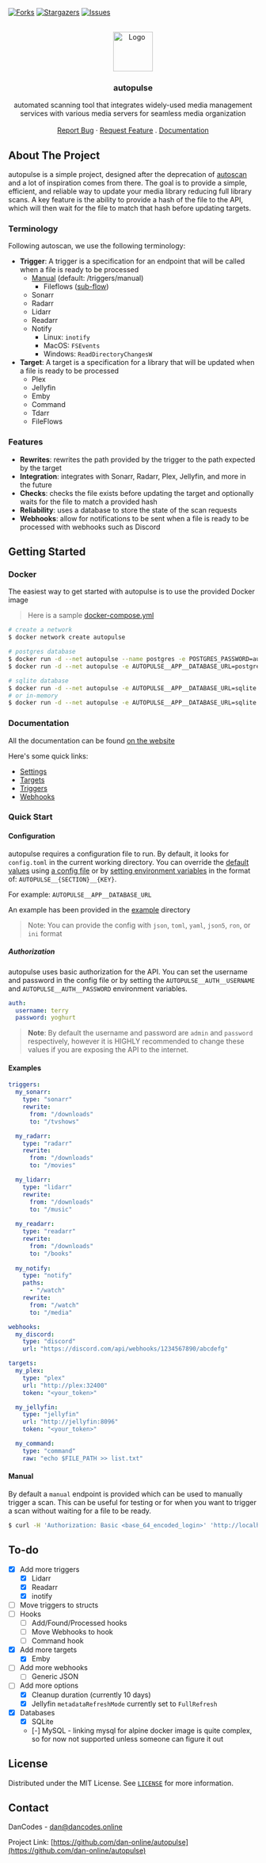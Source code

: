 [![Forks][forks-shield]][forks-url]
[![Stargazers][stars-shield]][stars-url]
[![Issues][issues-shield]][issues-url]

<br />
<div align="center">
<a href="https://github.com/dan-online/autopulse">
  <img src="https://github.com/dan-online/autopulse/raw/main/assets/logo.webp" alt="Logo"
   width="80" height="80">
</a>

<h3 align="center">autopulse</h3>
  <p align="center">
    automated scanning tool that integrates widely-used media management<br /> services with various media servers for seamless media organization
    <br />
    <br />
    <a href="https://github.com/dan-online/autopulse/issues">Report Bug</a>
    ·
    <a href="https://github.com/dan-online/autopulse/issues">Request Feature</a>
    .
    <a href="https://autopulse.pages.dev/">Documentation</a>
  </p>
</div>


## About The Project

autopulse is a simple project, designed after the deprecation of [autoscan](https://github.com/Cloudbox/autoscan) and a lot of inspiration comes from there. The goal is to provide a simple, efficient, and reliable way to update your media library reducing full library scans. A key feature is the ability to provide a hash of the file to the API, which will then wait for the file to match that hash before updating targets.

### Terminology

Following autoscan, we use the following terminology:
- **Trigger**: A trigger is a specification for an endpoint that will be called when a file is ready to be processed
  - [Manual](#manual) (default: /triggers/manual)
    - Fileflows ([sub-flow](https://github.com/dan-online/autopulse/issues/5#issuecomment-2333917695))
  - Sonarr
  - Radarr
  - Lidarr
  - Readarr
  - Notify
    - Linux: `inotify`
    - MacOS: `FSEvents`
    - Windows: `ReadDirectoryChangesW`
- **Target**: A target is a specification for a library that will be updated when a file is ready to be processed
  - Plex
  - Jellyfin
  - Emby
  - Command
  - Tdarr
  - FileFlows

### Features

- **Rewrites**: rewrites the path provided by the trigger to the path expected by the target
- **Integration**: integrates with Sonarr, Radarr, Plex, Jellyfin, and more in the future
- **Checks**: checks the file exists before updating the target and optionally waits for the file to match a provided hash
- **Reliability**: uses a database to store the state of the scan requests
- **Webhooks**: allow for notifications to be sent when a file is ready to be processed with webhooks such as Discord

## Getting Started

### Docker

The easiest way to get started with autopulse is to use the provided Docker image

> Here is a sample [docker-compose.yml](example/docker-compose.yml)

```bash
# create a network
$ docker network create autopulse

# postgres database
$ docker run -d --net autopulse --name postgres -e POSTGRES_PASSWORD=autopulse -e POSTGRES_DB=autopulse postgres
$ docker run -d --net autopulse -e AUTOPULSE__APP__DATABASE_URL=postgres://postgres:autopulse@postgresql/autopulse --name autopulse danonline/autopulse

# sqlite database
$ docker run -d --net autopulse -e AUTOPULSE__APP__DATABASE_URL=sqlite://database.db --name autopulse danonline/autopulse
# or in-memory
$ docker run -d --net autopulse -e AUTOPULSE__APP__DATABASE_URL=sqlite://:memory: --name autopulse danonline/autopulse
```

### Documentation

All the documentation can be found [on the website](https://autopulse.pages.dev/)

Here's some quick links:

- [Settings](https://autopulse.pages.dev/autopulse/utils/settings/)
- [Targets](https://autopulse.pages.dev/autopulse/service/targets/)
- [Triggers](https://autopulse.pages.dev/autopulse/service/triggers/)
- [Webhooks](https://autopulse.pages.dev/autopulse/service/webhooks/)

### Quick Start

#### Configuration

autopulse requires a configuration file to run. By default, it looks for `config.toml` in the current working directory. You can override the [default values](default.toml) using [a config file](example/config.toml) or by [setting environment variables](example/docker-compose.yml) in the format of: ``AUTOPULSE__{SECTION}__{KEY}``. 

For example: `AUTOPULSE__APP__DATABASE_URL`

An example has been provided in the [example](example) directory

> Note: You can provide the config with `json`, `toml`, `yaml`, `json5`, `ron`, or `ini` format

##### Authorization

autopulse uses basic authorization for the API. You can set the username and password in the config file or by setting the `AUTOPULSE__AUTH__USERNAME` and `AUTOPULSE__AUTH__PASSWORD` environment variables.

```yaml
auth:
  username: terry
  password: yoghurt
```

> **Note**: By default the username and password are `admin` and `password` respectively, however it is HIGHLY recommended to change these values if you are exposing the API to the internet.

#### Examples

```yaml
triggers:
  my_sonarr:
    type: "sonarr"
    rewrite:
      from: "/downloads"
      to: "/tvshows"

  my_radarr:
    type: "radarr"
    rewrite:
      from: "/downloads"
      to: "/movies"

  my_lidarr:
    type: "lidarr"
    rewrite:
      from: "/downloads"
      to: "/music"
  
  my_readarr:
    type: "readarr"
    rewrite:
      from: "/downloads"
      to: "/books"
  
  my_notify:
    type: "notify"
    paths:
      - "/watch"
    rewrite:
      from: "/watch"
      to: "/media"

webhooks:
  my_discord:
    type: "discord"
    url: "https://discord.com/api/webhooks/1234567890/abcdefg"

targets:
  my_plex:
    type: "plex"
    url: "http://plex:32400"
    token: "<your_token>"

  my_jellyfin:
    type: "jellyfin"
    url: "http://jellyfin:8096"
    token: "<your_token>"

  my_command:
    type: "command"
    raw: "echo $FILE_PATH >> list.txt"
```


#### Manual

By default a `manual` endpoint is provided which can be used to manually trigger a scan. This can be useful for testing or for when you want to trigger a scan without waiting for a file to be ready.

```bash
$ curl -H 'Authorization: Basic <base_64_encoded_login>' 'http://localhost:8080/manual?path=/path/to/file&hash=1234567890'
```

## To-do

- [x] Add more triggers
  - [x] Lidarr
  - [x] Readarr
  - [x] inotify
- [ ] Move triggers to structs
- [ ] Hooks
  - [ ] Add/Found/Processed hooks
  - [ ] Move Webhooks to hook
  - [ ] Command hook
- [x] Add more targets
  - [x] Emby
- [ ] Add more webhooks
  - [ ] Generic JSON
- [ ] Add more options
  - [x] Cleanup duration (currently 10 days)
  - [x] Jellyfin `metadataRefreshMode` currently set to `FullRefresh`
- [x] Databases
  - [x] SQLite
  - [-] MySQL - linking mysql for alpine docker image is quite complex, so for now not supported unless someone can figure it out


## License

Distributed under the MIT License. See [`LICENSE`](https://dancodes.mit-license.org/) for more information.

## Contact

DanCodes - <dan@dancodes.online>

Project Link: [https://github.com/dan-online/autopulse](https://github.com/dan-online/autopulse)

[contributors-shield]: https://img.shields.io/github/contributors/dan-online/autopulse.svg?style=for-the-badge
[contributors-url]: https://github.com/dan-online/autopulse/graphs/contributors
[forks-shield]: https://img.shields.io/github/forks/dan-online/autopulse.svg?style=for-the-badge
[forks-url]: https://github.com/dan-online/autopulse/network/members
[stars-shield]: https://img.shields.io/github/stars/dan-online/autopulse.svg?style=for-the-badge
[stars-url]: https://github.com/dan-online/autopulse/stargazers
[issues-shield]: https://img.shields.io/github/issues/dan-online/autopulse.svg?style=for-the-badge
[issues-url]: https://github.com/dan-online/autopulse/issues
